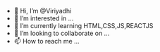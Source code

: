 - 👋 Hi, I’m @Viriyadhi
- 👀 I’m interested in ...
- 🌱 I’m currently learning HTML,CSS,JS,REACTJS
- 💞️ I’m looking to collaborate on ...
- 📫 How to reach me ...

<!---
Viriyadhi/Viriyadhi is a ✨ special ✨ repository because its `README.md` (this file) appears on your GitHub profile.
You can click the Preview link to take a look at your changes.
--->
